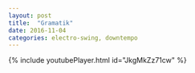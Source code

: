```yaml
---
layout: post
title:  "Gramatik"
date: 2016-11-04
categories: electro-swing, downtempo   
---
```

{% include youtubePlayer.html id="JkgMkZz71cw" %}
